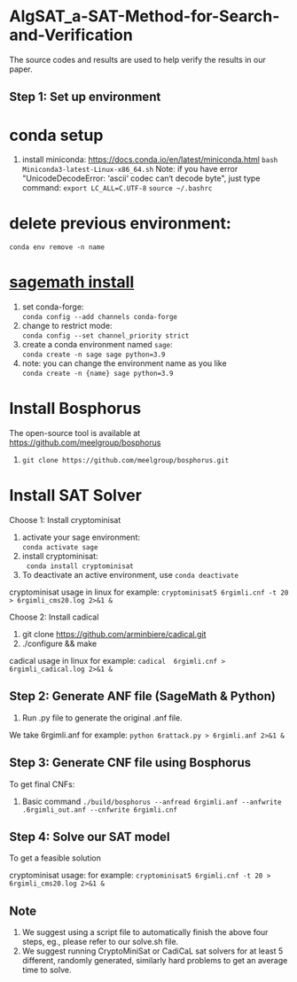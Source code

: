 # AlgSAT_a-SAT-Method-for-Search-and-Verification
The  source codes and results are used to help verify the results in our paper.

## Step 1: Set up environment

# conda setup
1. install miniconda: https://docs.conda.io/en/latest/miniconda.html
```bash Miniconda3-latest-Linux-x86_64.sh```
Note: if you have error "UnicodeDecodeError: ‘ascii‘ codec can‘t decode byte", just type command:
```export LC_ALL=C.UTF-8```
```source ~/.bashrc```
# delete previous environment: </br>
```conda env remove -n name```

# [sagemath install](https://doc.sagemath.org/html/en/installation/conda.html)
1. set conda-forge: </br>```conda config --add channels conda-forge```
2. change to restrict mode: </br>```conda config --set channel_priority strict```
3. create a conda environment named `sage`: </br>```conda create -n sage sage python=3.9```
4. note: you can change the environment name as you like</br>```conda create -n {name} sage python=3.9```


# Install Bosphorus 
The open-source tool is available at https://github.com/meelgroup/bosphorus
1. ```git clone https://github.com/meelgroup/bosphorus.git```

# Install SAT Solver

Choose 1: Install cryptominisat
1. activate your sage environment: </br>```conda activate sage```
2. install cryptominisat: </br>``` conda install cryptominisat``` 
3. To deactivate an active environment, use
```conda deactivate```

cryptominisat usage in linux
for example:
 ```cryptominisat5 6rgimli.cnf -t 20 > 6rgimli_cms20.log 2>&1 &```

Choose 2: Install cadical
1. git clone https://github.com/arminbiere/cadical.git
2. ./configure && make

cadical usage in linux
for example:
 ```cadical  6rgimli.cnf > 6rgimli_cadical.log 2>&1 &```

## Step 2: Generate ANF file (SageMath & Python)
1. Run .py file to generate the original .anf file.
   
We take 6rgimli.anf for example:
```python 6rattack.py > 6rgimli.anf 2>&1 &```

## Step 3: Generate CNF file using Bosphorus
To get final CNFs:
1. Basic command
``` ./build/bosphorus --anfread 6rgimli.anf --anfwrite .6rgimli_out.anf --cnfwrite 6rgimli.cnf ```


## Step 4: Solve our SAT model
 To get a feasible solution

 cryptominisat usage:
for example:
 ```cryptominisat5 6rgimli.cnf -t 20 > 6rgimli_cms20.log 2>&1 &```

## Note
1. We suggest using a script file to automatically finish the above four steps, eg., please refer to our solve.sh file.
2. We  suggest running CryptoMiniSat or CadiCaL sat solvers for at least 5 different, randomly generated, similarly hard problems to get an average time to solve.
